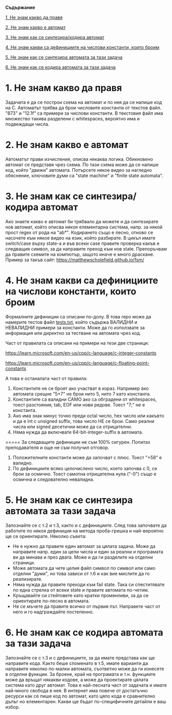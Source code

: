 **Съдържание**

[1. Не знам какво да правя](#h1)

[2. Не знам какво е автомат](#h2)

[3. Не знам как се синтезира/кодира автомат](#h3)

[4. Не знам какви са дефинициите на числови константи, които броим](#h4)

[5. Не знам как се синтезира автомата за тази задача](#h5)

[6. Не знам как се кодира автомата за тази задача](#h6)

# 1. Не знам какво да правя<a name="h1"></a>
Задачата е да се построи схема на автомат и по нея да се напише код на C. Автоматът трябва да брои числовите константи от текстов файл. "873" и "12.1f" са примери за числови константи. В текстовия файл има множество такива разделени с whitespaces, вероятно има и подвеждащи числа.

# 2. Не знам какво е автомат<a name="h2"></a>
Автоматът прави изчисления, описва някаква логика. Обикновено автомат се представя чрез схема. По тази схема може да се напише код, който "движи" автомата. Потърсете някое видео за нагледно обяснение, ключовите думи са "state machine" и "finite state automata".

# 3. Не знам как се синтезира/кодира автомат<a name="h3"></a>
Ако знаете какво е автомат би трябвало да можете и да синтезирате нов автомат, който описва някоя елементарна система, напр. за някой прост regex от рода на "ab*". Кодирането също е лесно, отново се насочете към някое видео на език, който разбирате. В цикъл имате switch/case върху state-а и във всеки case правите проверка какъв е следващия символ, за да направите преход към нов state. Препоръчвам да правите схемите на компютър, защото иначе е много драскане. Пример за такъв сайт:
https://matthewscholefield.github.io/fsm/

# 4. Не знам какви са дефинициите на числови константи, които броим<a name="h4"></a>
Формалните дефиниции са описани по-долу. В това repo може да намерите тестов файл [tests.txt](tests.txt), който съдържа ВАЛИДНИ и НЕВАЛИДНИ примери за константи. Може да го използвате за информация или директно за тестване на автомата чрез код.

Част от правилата са описани на примери на тези две страници:

https://learn.microsoft.com/en-us/cpp/c-language/c-integer-constants

https://learn.microsoft.com/en-us/cpp/c-language/c-floating-point-constants

А това е останалата част от правила:

1. Константите не се броят ако участват в израз. Например ако автомата
срещне "5+7" не брои нито 5, нито 7 като константа.
2. Константите са валидни САМО ако са обградени от whitespaces, тоест
разстояния, tab, EOF или нови редове. Тоест "7;" не е константа.
3. Ако има знак минус точно преди octal число, hex число или какъвто и да е
int с unsigned suffix, това число НЕ се брои. Само реални числа или signed десетични може да са отрицателни.
4. Няма нужда да включвате 64-bit-integer-suffix в автомата.

===== За следващите дефиниции не съм 100% сигурен. Попитах преподавателя и още не съм получил отговор.

1. Положителните константи може да започват с плюс. Тоест "+58" е
валидно.
2. По дефинициите всяко целочислено число, което започва с 0, се брои
за осмично. Тоест самотна отрицателна нула ("-0") също е осмична и
следователно невалидна.

# 5. Не знам как се синтезира автомата за тази задача<a name="h5"></a>
Запознайте се с т.2 и т.3, както и с дефинициите. След това започвате да работите по някоя дефиниция на метода проба-грешка и най-вероятно ще се ориентирате.
Няколко съвета:
- Не е нужно да правите един автомат за цялата задача. Може да направите напр. един за цели числа и един за реални и програмата ви да минава и през двата. Може и да ги разделите на отделни страници.
- Може автомата да чете целия файл символ по символ или само отделни "думи", но това зависи от т.6 и как вие мислите да го реализирате.
- Няма нужда да правите преходи към fail state. Така си спеститявате по една стрелка от всеки state и правите автомата по-четим.
- Кръщавайте си стейтовете като кратки променливи, за да се ориентирате по-лесно в автомата.
- Не се мъчете да правите всичко от първия път. Направете част от него и го надграждайте постепенно.

# 6. Не знам как се кодира автомата за тази задача<a name="h6"></a>
Запознайте се с т.3 и с дефинициите, за да имате представа как ще направите кода. Както беше споменато в т.5, имате варианти да направите няколко по-малки автомата, съответно може да ги изнесете в отделни функции. За броене, край на програмата и т.н. функциите може да връщат някакви кодове, а може да проектирате цялата система като друг автомат. Това е най-лесната част от задачата и имате най-много свобода в нея. В интернет има повече от достатъчно ресурси как се пише код по автомат, като цяло кода е сравнително дълъг но елементарен. Какви ще бъдат по-специфичните детайли е ваш избор.
